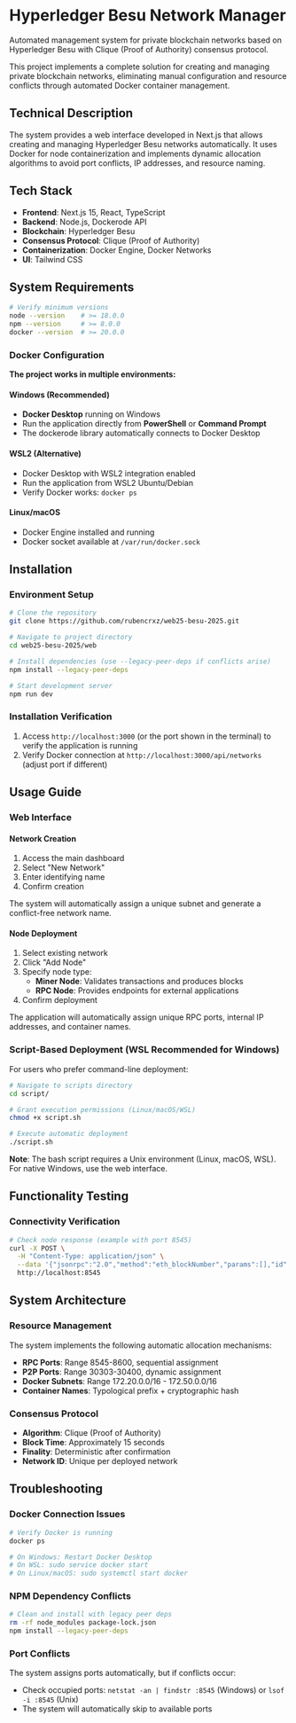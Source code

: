 # Hyperledger Besu Network Manager

Automated management system for private blockchain networks based on Hyperledger Besu with Clique (Proof of Authority) consensus protocol.

This project implements a complete solution for creating and managing private blockchain networks, eliminating manual configuration and resource conflicts through automated Docker container management.

## Technical Description

The system provides a web interface developed in Next.js that allows creating and managing Hyperledger Besu networks automatically. It uses Docker for node containerization and implements dynamic allocation algorithms to avoid port conflicts, IP addresses, and resource naming.

## Tech Stack

- **Frontend**: Next.js 15, React, TypeScript
- **Backend**: Node.js, Dockerode API
- **Blockchain**: Hyperledger Besu
- **Consensus Protocol**: Clique (Proof of Authority)
- **Containerization**: Docker Engine, Docker Networks
- **UI**: Tailwind CSS

## System Requirements

```bash
# Verify minimum versions
node --version    # >= 18.0.0
npm --version     # >= 8.0.0
docker --version  # >= 20.0.0
```

### Docker Configuration

**The project works in multiple environments:**

#### Windows (Recommended)
- **Docker Desktop** running on Windows
- Run the application directly from **PowerShell** or **Command Prompt**
- The dockerode library automatically connects to Docker Desktop

#### WSL2 (Alternative)
- Docker Desktop with WSL2 integration enabled
- Run the application from WSL2 Ubuntu/Debian
- Verify Docker works: `docker ps`

#### Linux/macOS
- Docker Engine installed and running
- Docker socket available at `/var/run/docker.sock`

## Installation

### Environment Setup

```bash
# Clone the repository
git clone https://github.com/rubencrxz/web25-besu-2025.git

# Navigate to project directory
cd web25-besu-2025/web

# Install dependencies (use --legacy-peer-deps if conflicts arise)
npm install --legacy-peer-deps

# Start development server
npm run dev
```

### Installation Verification

1. Access `http://localhost:3000` (or the port shown in the terminal) to verify the application is running
2. Verify Docker connection at `http://localhost:3000/api/networks` (adjust port if different)

## Usage Guide

### Web Interface

#### Network Creation

1. Access the main dashboard
2. Select "New Network"
3. Enter identifying name
4. Confirm creation

The system will automatically assign a unique subnet and generate a conflict-free network name.

#### Node Deployment

1. Select existing network
2. Click "Add Node"
3. Specify node type:
   - **Miner Node**: Validates transactions and produces blocks
   - **RPC Node**: Provides endpoints for external applications
4. Confirm deployment

The application will automatically assign unique RPC ports, internal IP addresses, and container names.

### Script-Based Deployment (WSL Recommended for Windows)

For users who prefer command-line deployment:

```bash
# Navigate to scripts directory
cd script/

# Grant execution permissions (Linux/macOS/WSL)
chmod +x script.sh

# Execute automatic deployment
./script.sh
```

**Note**: The bash script requires a Unix environment (Linux, macOS, WSL). For native Windows, use the web interface.

## Functionality Testing

### Connectivity Verification

```bash
# Check node response (example with port 8545)
curl -X POST \
  -H "Content-Type: application/json" \
  --data '{"jsonrpc":"2.0","method":"eth_blockNumber","params":[],"id":1}' \
  http://localhost:8545
```

## System Architecture

### Resource Management

The system implements the following automatic allocation mechanisms:

- **RPC Ports**: Range 8545-8600, sequential assignment
- **P2P Ports**: Range 30303-30400, dynamic assignment
- **Docker Subnets**: Range 172.20.0.0/16 - 172.50.0.0/16
- **Container Names**: Typological prefix + cryptographic hash

### Consensus Protocol

- **Algorithm**: Clique (Proof of Authority)
- **Block Time**: Approximately 15 seconds
- **Finality**: Deterministic after confirmation
- **Network ID**: Unique per deployed network

## Troubleshooting

### Docker Connection Issues

```bash
# Verify Docker is running
docker ps

# On Windows: Restart Docker Desktop
# On WSL: sudo service docker start
# On Linux/macOS: sudo systemctl start docker
```

### NPM Dependency Conflicts

```bash
# Clean and install with legacy peer deps
rm -rf node_modules package-lock.json
npm install --legacy-peer-deps
```

### Port Conflicts

The system assigns ports automatically, but if conflicts occur:

- Check occupied ports: `netstat -an | findstr :8545` (Windows) or `lsof -i :8545` (Unix)
- The system will automatically skip to available ports
